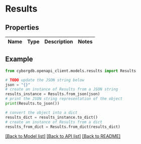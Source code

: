# Results


## Properties

Name | Type | Description | Notes
------------ | ------------- | ------------- | -------------

## Example

```python
from cyborgdb.openapi_client.models.results import Results

# TODO update the JSON string below
json = "{}"
# create an instance of Results from a JSON string
results_instance = Results.from_json(json)
# print the JSON string representation of the object
print(Results.to_json())

# convert the object into a dict
results_dict = results_instance.to_dict()
# create an instance of Results from a dict
results_from_dict = Results.from_dict(results_dict)
```
[[Back to Model list]](../README.md#documentation-for-models) [[Back to API list]](../README.md#documentation-for-api-endpoints) [[Back to README]](../README.md)


